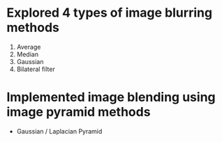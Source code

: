 # Explored 4 types of image blurring methods

1. Average 
2. Median 
3. Gaussian 
4. Bilateral filter 

# Implemented image blending using image pyramid methods

- Gaussian / Laplacian Pyramid
